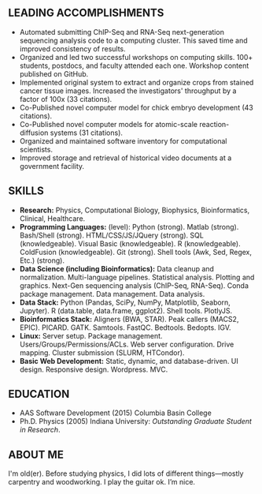 LEADING ACCOMPLISHMENTS
-----------------------
-   Automated submitting ChIP-Seq and RNA-Seq next-generation sequencing
    analysis code to a computing cluster. This saved time and improved
    consistency of results.
-   Organized and led two successful workshops on computing skills. 100+ 
    students, postdocs, and faculty attended each one. Workshop content 
    published on GitHub.
-   Implemented original system to extract and organize crops from stained cancer
    tissue images. Increased the investigators' throughput by a factor of
    100x (33 citations).
-   Co-Published novel computer model for chick embryo development (43 citations).
-   Co-Published novel computer models for atomic-scale reaction-diffusion systems
    (31 citations).
-   Organized and maintained software inventory for computational scientists.
-   Improved storage and retrieval of historical video documents at a government
    facility.

SKILLS
------
-   **Research:** Physics, Computational Biology, Biophysics, Bioinformatics, 
    Clinical, Healthcare.
-   **Programming Languages:** (level): Python (strong). Matlab (strong).
    Bash/Shell (strong). HTML/CSS/JS/JQuery (strong). SQL
    (knowledgeable). Visual Basic (knowledgeable). R (knowledgeable). ColdFusion
    (knowledgeable). Git (strong). Shell tools (Awk, Sed, Regex, Etc.) (strong).
-   **Data Science (including Bioinformatics):** Data cleanup and
    normalization. Multi-language pipelines. Statistical analysis.
    Plotting and graphics. Next-Gen sequencing analysis (ChIP-Seq,
    RNA-Seq). Conda package management. Data management. Data analysis.
-   **Data Stack:** Python (Pandas, SciPy, NumPy, Matplotlib, Seaborn,
    Jupyter). R (data.table, data.frame, ggplot2). Shell tools.
    PlotlyJS.
-   **Bioinformatics Stack:** Aligners (BWA, STAR). Peak callers (MACS2,
    EPIC). PICARD. GATK. Samtools. FastQC. Bedtools. Bedopts. IGV.
-   **Linux:** Server setup. Package management. Users/Groups/Permissions/ACLs. Web server
    configuration. Drive mapping. Cluster submission (SLURM, HTCondor).
-   **Basic Web Development:** Static, dynamic, and database-driven.
    UI design. Responsive design. Wordpress. MVC.

EDUCATION
---------
-   AAS Software Development (2015) Columbia Basin College
-   Ph.D. Physics (2005) Indiana University: _Outstanding Graduate
    Student in Research_.

ABOUT ME
--------
I'm old(er). Before studying physics, I did lots of different
things—mostly carpentry and woodworking. I play the guitar ok. I’m nice.

